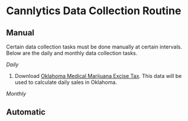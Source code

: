 # Cannlytics Data Collection Routine

## Manual

Certain data collection tasks must be done manually at certain intervals. Below are the daily and monthly data collection tasks.

*Daily*

1. Download [Oklahoma Medical Marijuana Excise Tax](https://oklahomastate.opengov.com/transparency#/33894/accountType=revenues&embed=n&breakdown=types&currentYearAmount=cumulative&currentYearPeriod=months&graph=bar&legendSort=desc&month=5&proration=false&saved_view=105742&selection=A49C34CEBF1D01A1738CB89828C9274D&projections=null&projectionType=null&highlighting=null&highlightingVariance=null&year=2021&selectedDataSetIndex=null&fiscal_start=earliest&fiscal_end=latest). This data will be used to calculate daily sales in Oklahoma.

*Monthly*

## Automatic